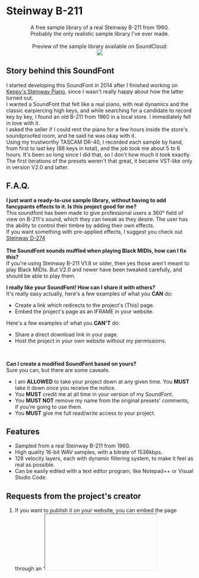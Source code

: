 # Steinway B-211
<p align="center">
  A free sample library of a real Steinway B-211 from 1960.
  <br>
  Probably the only realistic sample library I've ever made.
  <br><br>
  Preview of the sample library available on SoundCloud:
  <br>
  <a href="https://soundcloud.com/kaleidonkep99/sets/steinway-b-211-project"><img src="http://www.australiacounselling.com.au/wp-content/uploads/2014/04/button-soundcloud.jpg" /></a>
</p>

## Story behind this SoundFont
I started developing this SoundFont in 2014 after I finished working on [Keppy's Steinway Piano](https://github.com/KaleidonKep99/Steinway-D-274), since I wasn't really happy about how the latter turned out.<br />
I wanted a SoundFont that felt like a real piano, with real dynamics and the classic earpiercing high keys, and while searching for a candidate to record key by key, I found an old B-211 from 1960 in a local store. I immediately fell in love with it.<br />
I asked the seller if I could rent the piano for a few hours inside the store's soundproofed room, and he said he was okay with it.<br />
Using my trustworthy TASCAM DR-40, I recorded each sample by hand, from first to last key (88 keys in total), and the job took me about 5 to 6 hours. It's been so long since I did that, so I don't how much it took exactly.<br />
The first iterations of the presets weren't that great, it became VST-like only in version V2.0 and latter.

## F.A.Q.
**I just want a ready-to-use sample library, without having to add fancypants effects to it. Is this project good for me?**
<br>
This soundfont has been made to give professional users a 360° field of view on B-211's sound, which they can tweak as they desire. The user has the ability to control their timbre by adding their own effects.<br />
If you want something with pre-applied effects, I suggest you check out [Steinway D-274](https://github.com/KaleidonKep99/Steinway-D-274)
<br><br>
**The SoundFont sounds muffled when playing Black MIDIs, how can I fix this?**
<br>
If you're using Steinway B-211 V1.8 or older, then yes those aren't meant to play Black MIDIs. But V2.0 and newer have been tweaked carefully, and should be able to play them.
<br>

**I really like your SoundFont! How can I share it with others?**
<br>
It's really easy actually, here's a few examples of what you **CAN** do:
- Create a link which redirects to the project's (This) page.
- Embed the project's page as an IFRAME in your website.

Here's a few examples of what you **CAN'T** do:
- Share a direct download link in your page.
- Host the project in your own website without my permissions.
<br>

**Can I create a modified SoundFont based on yours?**
<br>
Sure you can, but there are some caveats.
- I am **ALLOWED** to take your project down at any given time. You **MUST** take it down once you receive the notice.
- You **MUST** credit me at all time in your version of my SoundFont.
- You **MUST NOT** remove my name from the original presets' comments, if you're going to use them.
- You **MUST** give me full read/write access to your project.

## Features
- Sampled from a real Steinway B-211 from 1960.
- High quality 16-bit WAV samples, with a bitrate of 1536kbps.
- 128 velocity layers, each with dynamic filtering system, to make it feel as real as possible.
- Can be easily edited with a text editor program, like Notepad++ or Visual Studio Code.

## Requests from the project's creator
1. If you want to publish it on your website, you can embed the page through an '<iframe>' tag or by inserting a direct link to this page. Please don't use direct download links.
2. Please don't implement these samples in your personal soundfonts.

## Why is it on GitHub and not your own website?
This project is beefy, and my puny website isn't able to host it, so I moved it to GitHub.
<br><br>
Have fun.
<br>
~ Keppy (BreezyAF)
